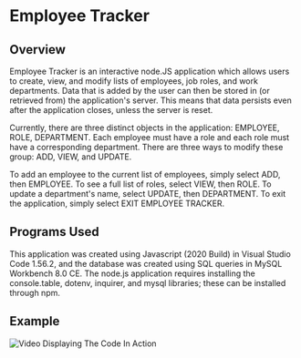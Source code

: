 # Employee Tracker
## Overview

Employee Tracker is an interactive node.JS application which allows users to create, view, and modify lists of employees, job roles, and work departments. Data that is added by the user can then be stored in (or retrieved from) the application's server. This means that data persists even after the application closes, unless the server is reset.

Currently, there are three distinct objects in the application: EMPLOYEE, ROLE, DEPARTMENT. Each employee must have a role and each role must have a corresponding department. There are three ways to modify these group: ADD, VIEW, and UPDATE.

To add an employee to the current list of employees, simply select ADD, then EMPLOYEE. To see a full list of roles, select VIEW, then ROLE. To update a department's name, select UPDATE, then DEPARTMENT. To exit the application, simply select EXIT EMPLOYEE TRACKER.

## Programs Used
This application was created using Javascript (2020 Build) in Visual Studio Code 1.56.2, and the database was created using SQL queries in MySQL Workbench 8.0 CE. The node.js application requires installing the console.table, dotenv, inquirer, and mysql libraries; these can be installed through npm.

## Example
![Video Displaying The Code In Action](https://drive.google.com/file/d/1qGS5OWVVN2B5HRjjvv0pxcu-W6QkYbtD/view)